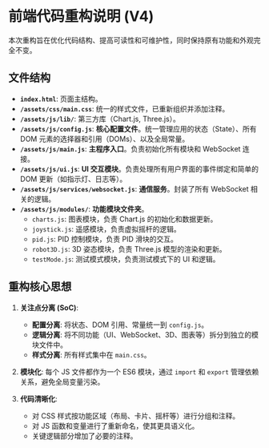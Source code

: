 # 前端代码重构说明 (V4)

本次重构旨在优化代码结构、提高可读性和可维护性，同时保持原有功能和外观完全不变。

## 文件结构

- **`index.html`**: 页面主结构。
- **`/assets/css/main.css`**: 统一的样式文件，已重新组织并添加注释。
- **`/assets/js/lib/`**: 第三方库（Chart.js, Three.js）。
- **`/assets/js/config.js`**: **核心配置文件**。统一管理应用的状态（State）、所有 DOM 元素的选择器和引用（DOMs）、以及全局常量。
- **`/assets/js/main.js`**: **主程序入口**。负责初始化所有模块和 WebSocket 连接。
- **`/assets/js/ui.js`**: **UI 交互模块**。负责处理所有用户界面的事件绑定和简单的 DOM 更新（如指示灯、日志等）。
- **`/assets/js/services/websocket.js`**: **通信服务**。封装了所有 WebSocket 相关的逻辑。
- **`/assets/js/modules/`**: **功能模块文件夹**。
  - `charts.js`: 图表模块，负责 Chart.js 的初始化和数据更新。
  - `joystick.js`: 遥感模块，负责虚拟摇杆的逻辑。
  - `pid.js`: PID 控制模块，负责 PID 滑块的交互。
  - `robot3D.js`: 3D 姿态模块，负责 Three.js 模型的渲染和更新。
  - `testMode.js`: 测试模式模块，负责测试模式下的 UI 和逻辑。

## 重构核心思想

1. **关注点分离 (SoC)**:
    - **配置分离**: 将状态、DOM 引用、常量统一到 `config.js`。
    - **逻辑分离**: 将不同功能（UI、WebSocket、3D、图表等）拆分到独立的模块文件中。
    - **样式分离**: 所有样式集中在 `main.css`。

2. **模块化**: 每个 JS 文件都作为一个 ES6 模块，通过 `import` 和 `export` 管理依赖关系，避免全局变量污染。

3. **代码清晰化**:
    - 对 CSS 样式按功能区域（布局、卡片、摇杆等）进行分组和注释。
    - 对 JS 函数和变量进行了重新命名，使其更具语义化。
    - 关键逻辑部分增加了必要的注释。
